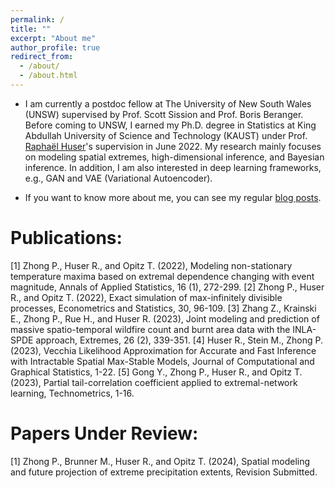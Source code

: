 ```yaml
---
permalink: /
title: ""
excerpt: "About me"
author_profile: true
redirect_from: 
  - /about/
  - /about.html
---
```


* I am currently a postdoc fellow at The University of New South Wales (UNSW) supervised by Prof. Scott Sission and Prof. Boris Beranger. Before coming to UNSW, I earned my Ph.D. degree in Statistics at King Abdullah University of Science and Technology (KAUST) under Prof. [Raphaël Huser](https://cemse.kaust.edu.sa/stat/people/person/raphael-huser)'s supervision in June 2022. My research mainly focuses on modeling spatial extremes, high-dimensional inference, and Bayesian inference. In addition, I am also interested in deep learning frameworks, e.g., GAN and VAE (Variational Autoencoder). 

* If you want to know more about me, you can see my regular [blog posts](https://pangchung.github.io/year-archive/). 

Publications:
===
[1] Zhong P., Huser R., and Opitz T. (2022), Modeling non-stationary temperature maxima based on extremal dependence changing with event magnitude, Annals of Applied Statistics, 16 (1), 272-299.
[2] Zhong P., Huser R., and Opitz T. (2022), Exact simulation of max-infinitely divisible processes, Econometrics and Statistics, 30, 96-109.
[3] Zhang Z., Krainski E., Zhong P., Rue H., and Huser R. (2023), Joint modeling and prediction of massive spatio-temporal wildfire count and burnt area data with the INLA-SPDE approach, Extremes, 26 (2), 339-351.
[4] Huser R., Stein M., Zhong P. (2023), Vecchia Likelihood Approximation for Accurate and Fast Inference with Intractable Spatial Max-Stable Models, Journal of Computational and Graphical Statistics, 1-22.
[5] Gong Y., Zhong P., Huser R., and Opitz T. (2023), Partial tail-correlation coefficient applied to extremal-network learning, Technometrics, 1-16.

Papers Under Review:
===
[1] Zhong P., Brunner M., Huser R., and Opitz T. (2024), Spatial modeling and future projection of extreme precipitation extents, Revision Submitted. 

